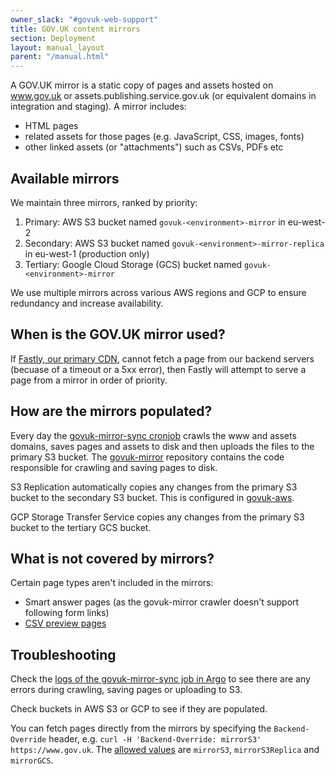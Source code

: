 ```yaml
---
owner_slack: "#govuk-web-support"
title: GOV.UK content mirrors
section: Deployment
layout: manual_layout
parent: "/manual.html"
---
```


A GOV.UK mirror is a static copy of pages and assets hosted on www.gov.uk or assets.publishing.service.gov.uk (or equivalent domains in integration and staging). A mirror includes:

- HTML pages
- related assets for those pages (e.g. JavaScript, CSS, images, fonts)
- other linked assets (or "attachments") such as CSVs, PDFs etc

## Available mirrors

We maintain three mirrors, ranked by priority:

1. Primary: AWS S3 bucket named `govuk-<environment>-mirror` in eu-west-2
1. Secondary: AWS S3 bucket named `govuk-<environment>-mirror-replica` in eu-west-1 (production only)
1. Tertiary: Google Cloud Storage (GCS) bucket named `govuk-<environment>-mirror`

We use multiple mirrors across various AWS regions and GCP to ensure redundancy and increase availability.

## When is the GOV.UK mirror used?

If [Fastly, our primary CDN](/manual/cdn.html), cannot fetch a page from our backend servers (becuase of a timeout or a 5xx error), then Fastly will attempt to serve a page from a mirror in order of priority.

## How are the mirrors populated?

Every day the [govuk-mirror-sync cronjob][govuk-mirror-sync configuration] crawls the www and assets domains, saves pages and assets to disk and then uploads the files to the primary S3 bucket. The [govuk-mirror] repository contains the code responsible for crawling and saving pages to disk.

S3 Replication automatically copies any changes from the primary S3 bucket to the secondary S3 bucket. This is configured in [govuk-aws].

GCP Storage Transfer Service copies any changes from the primary S3 bucket to the tertiary GCS bucket.

## What is not covered by mirrors?

Certain page types aren't included in the mirrors:

- Smart answer pages (as the govuk-mirror crawler doesn't support following form links)
- [CSV preview pages](https://github.com/alphagov/govuk-helm-charts/pull/1337)

## Troubleshooting

Check the [logs of the govuk-mirror-sync job in Argo][govuk-mirror-sync job] to see there are any errors during crawling, saving pages or uploading to S3.

Check buckets in AWS S3 or GCP to see if they are populated.

You can fetch pages directly from the mirrors by specifying the `Backend-Override` header, e.g. `curl -H 'Backend-Override: mirrorS3' https://www.gov.uk`. The [allowed values](https://github.com/alphagov/govuk-fastly/blob/68427d372df05fd23c6851cfbea610845c6c3997/modules/www/www.vcl.tftpl#L258-L289) are `mirrorS3`, `mirrorS3Replica` and `mirrorGCS`.

[govuk-aws]: https://github.com/alphagov/govuk-aws/blob/2053b554/terraform/projects/infra-mirror-bucket/main.tf#L197
[govuk-mirror]: https://github.com/alphagov/govuk-mirror
[govuk-mirror-sync configuration]: https://github.com/alphagov/govuk-helm-charts/blob/main/charts/mirror/values.yaml
[govuk-mirror-sync job]: https://argo.eks.production.govuk.digital/applications/cluster-services/govuk-jobs?view=tree&orphaned=false&resource=name%3Agovuk-mirror-sync
